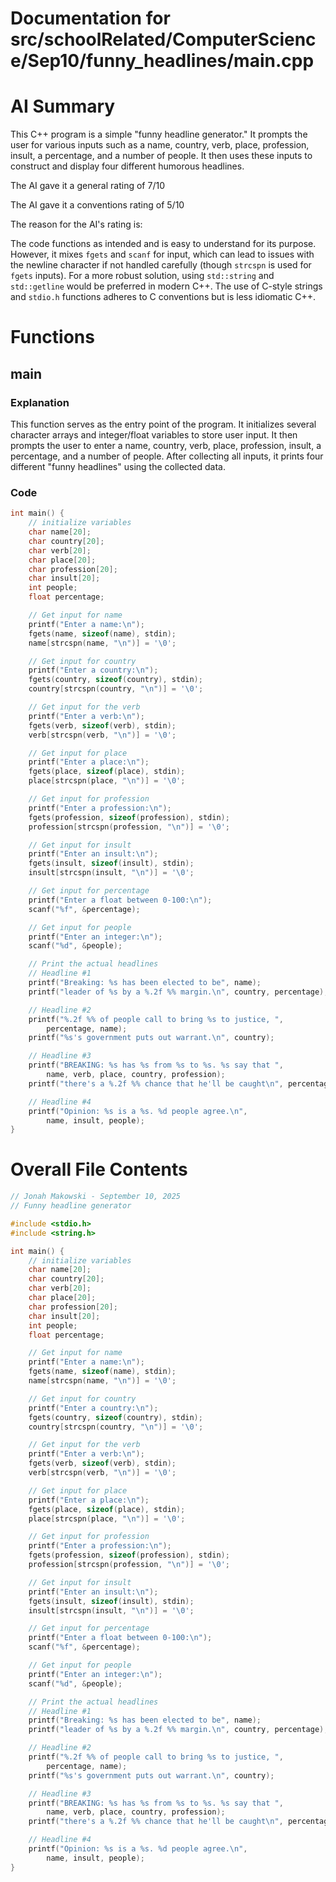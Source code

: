 # Documentation for src/schoolRelated/ComputerScience/Sep10/funny_headlines/main.cpp

# AI Summary
This C++ program is a simple "funny headline generator." It prompts the user for various inputs such as a name, country, verb, place, profession, insult, a percentage, and a number of people. It then uses these inputs to construct and display four different humorous headlines.

The AI gave it a general rating of 7/10

The AI gave it a conventions rating of 5/10

The reason for the AI's rating is:

The code functions as intended and is easy to understand for its purpose. However, it mixes `fgets` and `scanf` for input, which can lead to issues with the newline character if not handled carefully (though `strcspn` is used for `fgets` inputs). For a more robust solution, using `std::string` and `std::getline` would be preferred in modern C++. The use of C-style strings and `stdio.h` functions adheres to C conventions but is less idiomatic C++.
# Functions

## main
### Explanation
This function serves as the entry point of the program. It initializes several character arrays and integer/float variables to store user input. It then prompts the user to enter a name, country, verb, place, profession, insult, a percentage, and a number of people. After collecting all inputs, it prints four different "funny headlines" using the collected data.
### Code
```c++
int main() {
    // initialize variables
    char name[20];
    char country[20];
    char verb[20];
    char place[20];
    char profession[20];
    char insult[20];
    int people;
    float percentage;

    // Get input for name
    printf("Enter a name:\n");
    fgets(name, sizeof(name), stdin);
    name[strcspn(name, "\n")] = '\0';

    // Get input for country
    printf("Enter a country:\n");
    fgets(country, sizeof(country), stdin);
    country[strcspn(country, "\n")] = '\0';

    // Get input for the verb
    printf("Enter a verb:\n");
    fgets(verb, sizeof(verb), stdin);
    verb[strcspn(verb, "\n")] = '\0';

    // Get input for place
    printf("Enter a place:\n");
    fgets(place, sizeof(place), stdin);
    place[strcspn(place, "\n")] = '\0';

    // Get input for profession
    printf("Enter a profession:\n");
    fgets(profession, sizeof(profession), stdin);
    profession[strcspn(profession, "\n")] = '\0';

    // Get input for insult
    printf("Enter an insult:\n");
    fgets(insult, sizeof(insult), stdin);
    insult[strcspn(insult, "\n")] = '\0';

    // Get input for percentage
    printf("Enter a float between 0-100:\n");
    scanf("%f", &percentage);

    // Get input for people
    printf("Enter an integer:\n");
    scanf("%d", &people);

    // Print the actual headlines
    // Headline #1
    printf("Breaking: %s has been elected to be", name);
    printf("leader of %s by a %.2f %% margin.\n", country, percentage);

    // Headline #2
    printf("%.2f %% of people call to bring %s to justice, ",
        percentage, name);
    printf("%s's government puts out warrant.\n", country);

    // Headline #3
    printf("BREAKING: %s has %s from %s to %s. %s say that ",
        name, verb, place, country, profession);
    printf("there's a %.2f %% chance that he'll be caught\n", percentage);

    // Headline #4
    printf("Opinion: %s is a %s. %d people agree.\n", 
        name, insult, people);
}
```
# Overall File Contents
```c++
// Jonah Makowski - September 10, 2025
// Funny headline generator

#include <stdio.h>
#include <string.h>

int main() {
    // initialize variables
    char name[20];
    char country[20];
    char verb[20];
    char place[20];
    char profession[20];
    char insult[20];
    int people;
    float percentage;

    // Get input for name
    printf("Enter a name:\n");
    fgets(name, sizeof(name), stdin);
    name[strcspn(name, "\n")] = '\0';

    // Get input for country
    printf("Enter a country:\n");
    fgets(country, sizeof(country), stdin);
    country[strcspn(country, "\n")] = '\0';

    // Get input for the verb
    printf("Enter a verb:\n");
    fgets(verb, sizeof(verb), stdin);
    verb[strcspn(verb, "\n")] = '\0';

    // Get input for place
    printf("Enter a place:\n");
    fgets(place, sizeof(place), stdin);
    place[strcspn(place, "\n")] = '\0';

    // Get input for profession
    printf("Enter a profession:\n");
    fgets(profession, sizeof(profession), stdin);
    profession[strcspn(profession, "\n")] = '\0';

    // Get input for insult
    printf("Enter an insult:\n");
    fgets(insult, sizeof(insult), stdin);
    insult[strcspn(insult, "\n")] = '\0';

    // Get input for percentage
    printf("Enter a float between 0-100:\n");
    scanf("%f", &percentage);

    // Get input for people
    printf("Enter an integer:\n");
    scanf("%d", &people);

    // Print the actual headlines
    // Headline #1
    printf("Breaking: %s has been elected to be", name);
    printf("leader of %s by a %.2f %% margin.\n", country, percentage);

    // Headline #2
    printf("%.2f %% of people call to bring %s to justice, ",
        percentage, name);
    printf("%s's government puts out warrant.\n", country);

    // Headline #3
    printf("BREAKING: %s has %s from %s to %s. %s say that ", 
        name, verb, place, country, profession);
    printf("there's a %.2f %% chance that he'll be caught\n", percentage);

    // Headline #4
    printf("Opinion: %s is a %s. %d people agree.\n", 
        name, insult, people);
}

```
